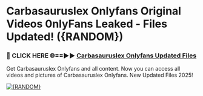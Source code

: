 # Carbasauruslex Onlyfans Original Videos 0nlyFans Leaked - Files Updated! ({RANDOM})

<h3>🔴 CLICK HERE 🌐==►► <a href="https://betterlinks.top/A2PfLJ" rel="nofollow">Carbasauruslex Onlyfans Updated Files</a></h3>

Get Carbasauruslex Onlyfans and all content. Now you can access all videos and pictures of Carbasauruslex Onlyfans. New Updated Files 2025!

[![{RANDOM}](https://i.imgur.com/ppqm5kG.gif)](https://betterlinks.top/A2PfLJ)